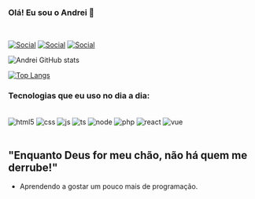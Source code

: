 

### Olá! Eu sou o Andrei 👋

<br>

[![Social](https://img.shields.io/badge/Twitter-1DA1F2?style=for-the-badge&logo=twitter&logoColor=white)](https://twitter.com/andreifer_16)
[![Social](https://img.shields.io/badge/Instagram-E4405F?style=for-the-badge&logo=instagram&logoColor=white)](https://www.instagram.com/andreifer_16/)
[![Social](https://img.shields.io/badge/LinkedIn-0077B5?style=for-the-badge&logo=linkedin&logoColor=white)](https://www.linkedin.com/in/andrei-fernandes-14b7aa233/)


![Andrei GitHub stats](https://github-readme-stats.vercel.app/api?username=andreifer&show_icons=true&theme=tokyonight)

[![Top Langs](https://github-readme-stats.vercel.app/api/top-langs/?username=andreifer&layout=compact)](https://github.com/andreifer/github-readme-stats)

### Tecnologias que eu uso no dia a dia:

<div style="display: inline_block"><br/>
    <img align="center" alt="html5" src="https://img.shields.io/badge/HTML5-E34F26?style=for-the-badge&logo=html5&logoColor=white" />
    <img align="center" alt="css" src="https://img.shields.io/badge/CSS3-1572B6?style=for-the-badge&logo=css3&logoColor=white" />
    <img align="center" alt="js" src="https://img.shields.io/badge/JavaScript-F7DF1E?style=for-the-badge&logo=javascript&logoColor=black" />
    <img align="center" alt="ts" src="https://img.shields.io/badge/TypeScript-007ACC?style=for-the-badge&logo=typescript&logoColor=white" />
    <img align="center" alt="node" src="https://img.shields.io/badge/Node.js-43853D?style=for-the-badge&logo=node.js&logoColor=white" />
    <img align="center" alt="php" src="https://img.shields.io/badge/PHP-777BB4?style=for-the-badge&logo=php&logoColor=white" />
    <img align="center" alt="react" src="https://img.shields.io/badge/React_Native-20232A?style=for-the-badge&logo=react&logoColor=61DAFB" />
    <img align="center" alt="vue" src="https://img.shields.io/badge/Vue.js-35495E?style=for-the-badge&logo=vue.js&logoColor=4FC08D" />
</div>

<br>

## "Enquanto Deus for meu chão, não há quem me derrube!"

- Aprendendo a gostar um pouco mais de programação.